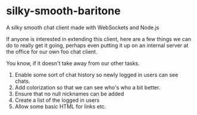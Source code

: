 silky-smooth-baritone
=====================

A silky smooth chat client made with WebSockets and Node.js

If anyone is interested in extending this client, here are a few
things we can do to really get it going, perhaps even putting it
up on an internal server at the office for our own foo chat client.

You know, if it doesn't take away from our other tasks. 

1. Enable some sort of chat history so newly logged in users can see chats.
2. Add colorization so that we can see who's who a bit better. 
3. Ensure that no null nicknames can be added
4. Create a list of the logged in users
5. Allow some basic HTML for links etc. 
